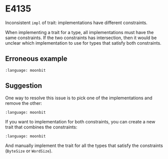 # E4135

Inconsistent `impl` of trait: implementations have different constraints.

When implementing a trait for a type, all implementations must have the same
constraints. If the two constraints has intersection, then it would be unclear
which implementation to use for types that satisfy both constraints.

## Erroneous example

```{literalinclude} /sources/error_codes/E4135_error/top.mbt
:language: moonbit
```

## Suggestion

One way to resolve this issue is to pick one of the implementations and remove
the other:

```{literalinclude} /sources/error_codes/E4135_fixed/top.mbt
:language: moonbit
```

If you want to implementation for both constraints, you can create a new trait
that combines the constraints:

```{literalinclude} /sources/error_codes/E4135_fixed/top_1.mbt
:language: moonbit
```

And manually implement the trait for all the types that satisfy the constraints (`ByteSize` or `WordSize`).
